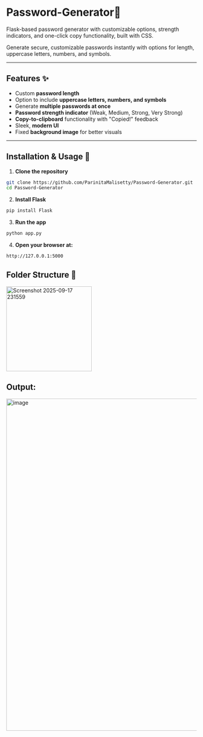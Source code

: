 # Password-Generator🔐
Flask-based password generator with customizable options, strength indicators, and one-click copy functionality, built with CSS.

Generate secure, customizable passwords instantly with options for length, uppercase letters, numbers, and symbols.  

---

## Features ✨
- Custom **password length**
- Option to include **uppercase letters, numbers, and symbols**
- Generate **multiple passwords at once**
- **Password strength indicator** (Weak, Medium, Strong, Very Strong)
- **Copy-to-clipboard** functionality with "Copied!" feedback
- Sleek, **modern UI** 
- Fixed **background image** for better visuals  

---

## Installation & Usage 🚀

1. **Clone the repository**
```bash
git clone https://github.com/ParinitaMalisetty/Password-Generator.git
cd Password-Generator
```
2. **Install Flask**
```bash
pip install Flask

```
3. **Run the app**
```bash
python app.py

```
4. **Open your browser at:**
```bash
http://127.0.0.1:5000
```

## Folder Structure 📂
<img width="226" height="224" alt="Screenshot 2025-09-17 231559" src="https://github.com/user-attachments/assets/bdfbfc46-c681-45b5-997c-8bc32a09f34d" />

## Output:

<img width="1919" height="876" alt="image" src="https://github.com/user-attachments/assets/ceba6691-0b77-4bb4-a18c-2eb1f31da4cf" />


